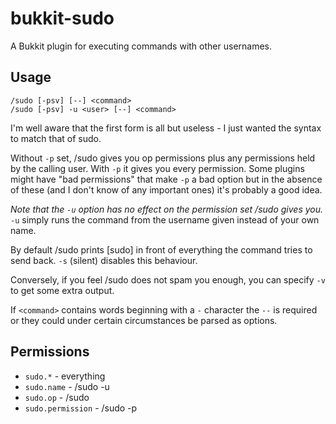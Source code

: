 bukkit-sudo
===========

A Bukkit plugin for executing commands with other usernames.

Usage
-----

    /sudo [-psv] [--] <command>
    /sudo [-psv] -u <user> [--] <command>

I'm well aware that the first form is all but useless - I just wanted the
syntax to match that of sudo.

Without `-p` set, /sudo gives you op permissions plus any permissions held by
the calling user. With `-p` it gives you every permission. Some plugins might
have "bad permissions" that make `-p` a bad option but in the absence of these
(and I don't know of any important ones) it's probably a good idea.

*Note that the `-u` option has no effect on the permission set /sudo gives
you.* `-u` simply runs the command from the username given instead of your own
name.

By default /sudo prints [sudo] in front of everything the command tries to
send back. `-s` (silent) disables this behaviour.

Conversely, if you feel /sudo does not spam you enough, you can specify `-v`
to get some extra output.

If `<command>` contains words beginning with a `-` character the `--` is
required or they could under certain circumstances be parsed as options.

Permissions
-----------

* `sudo.*` - everything
* `sudo.name` - /sudo -u <user>
* `sudo.op` - /sudo
* `sudo.permission` - /sudo -p

